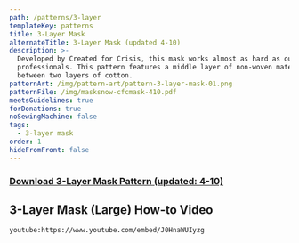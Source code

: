 ```yaml
---
path: /patterns/3-layer
templateKey: patterns
title: 3-Layer Mask
alternateTitle: 3-Layer Mask (updated 4-10)
description: >-
  Developed by Created for Crisis, this mask works almost as hard as our medical
  professionals. This pattern features a middle layer of non-woven material
  between two layers of cotton.
patternArt: /img/pattern-art/pattern-3-layer-mask-01.png
patternFile: /img/masksnow-cfcmask-410.pdf
meetsGuidelines: true
forDonations: true
noSewingMachine: false
tags:
  - 3-layer mask
order: 1
hideFromFront: false
---
```


### [Download 3-Layer Mask Pattern (updated: 4-10)](https://masksnow.org/img/masksnow-cfcmask-410.pdf)

## 3-Layer Mask (Large) How-to Video
`youtube:https://www.youtube.com/embed/J0HnaWUIyzg`

